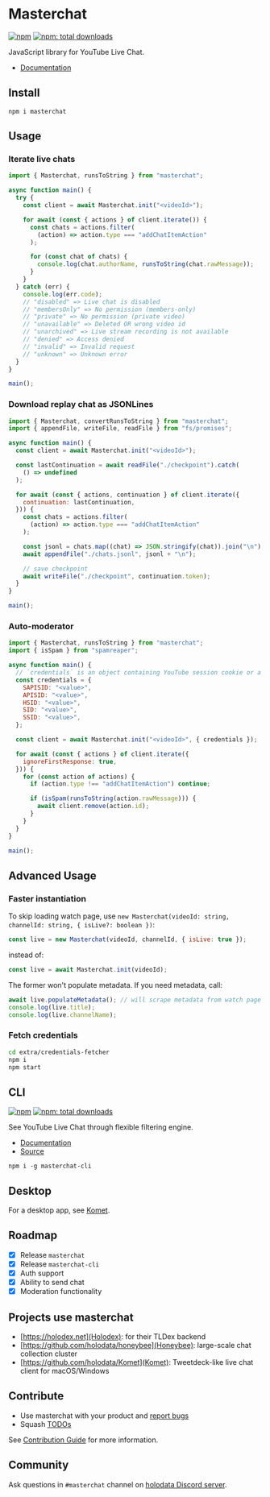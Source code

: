 # Masterchat

[![npm](https://badgen.net/npm/v/masterchat)](https://npmjs.org/package/masterchat)
[![npm: total downloads](https://badgen.net/npm/dt/masterchat)](https://npmjs.org/package/masterchat)

JavaScript library for YouTube Live Chat.

- [Documentation](https://holodata.github.io/masterchat/classes/index.Masterchat.html)

## Install

```
npm i masterchat
```

## Usage

### Iterate live chats

```js
import { Masterchat, runsToString } from "masterchat";

async function main() {
  try {
    const client = await Masterchat.init("<videoId>");

    for await (const { actions } of client.iterate()) {
      const chats = actions.filter(
        (action) => action.type === "addChatItemAction"
      );

      for (const chat of chats) {
        console.log(chat.authorName, runsToString(chat.rawMessage));
      }
    }
  } catch (err) {
    console.log(err.code);
    // "disabled" => Live chat is disabled
    // "membersOnly" => No permission (members-only)
    // "private" => No permission (private video)
    // "unavailable" => Deleted OR wrong video id
    // "unarchived" => Live stream recording is not available
    // "denied" => Access denied
    // "invalid" => Invalid request
    // "unknown" => Unknown error
  }
}

main();
```

### Download replay chat as JSONLines

```js
import { Masterchat, convertRunsToString } from "masterchat";
import { appendFile, writeFile, readFile } from "fs/promises";

async function main() {
  const client = await Masterchat.init("<videoId>");

  const lastContinuation = await readFile("./checkpoint").catch(
    () => undefined
  );

  for await (const { actions, continuation } of client.iterate({
    continuation: lastContinuation,
  })) {
    const chats = actions.filter(
      (action) => action.type === "addChatItemAction"
    );

    const jsonl = chats.map((chat) => JSON.stringify(chat)).join("\n");
    await appendFile("./chats.jsonl", jsonl + "\n");

    // save checkpoint
    await writeFile("./checkpoint", continuation.token);
  }
}

main();
```

### Auto-moderator

```js
import { Masterchat, runsToString } from "masterchat";
import { isSpam } from "spamreaper";

async function main() {
  // `credentials` is an object containing YouTube session cookie or a base64-encoded JSON string of them
  const credentials = {
    SAPISID: "<value>",
    APISID: "<value>",
    HSID: "<value>",
    SID: "<value>",
    SSID: "<value>",
  };

  const client = await Masterchat.init("<videoId>", { credentials });

  for await (const { actions } of client.iterate({
    ignoreFirstResponse: true,
  })) {
    for (const action of actions) {
      if (action.type !== "addChatItemAction") continue;

      if (isSpam(runsToString(action.rawMessage))) {
        await client.remove(action.id);
      }
    }
  }
}

main();
```

## Advanced Usage

### Faster instantiation

To skip loading watch page, use `new Masterchat(videoId: string, channelId: string, { isLive?: boolean })`:

```js
const live = new Masterchat(videoId, channelId, { isLive: true });
```

instead of:

```js
const live = await Masterchat.init(videoId);
```

The former won't populate metadata. If you need metadata, call:

```js
await live.populateMetadata(); // will scrape metadata from watch page
console.log(live.title);
console.log(live.channelName);
```

### Fetch credentials

```bash
cd extra/credentials-fetcher
npm i
npm start
```

## CLI

[![npm](https://badgen.net/npm/v/masterchat-cli)](https://npmjs.org/package/masterchat-cli)
[![npm: total downloads](https://badgen.net/npm/dt/masterchat-cli)](https://npmjs.org/package/masterchat-cli)

See YouTube Live Chat through flexible filtering engine.

- [Documentation](https://github.com/holodata/masterchat-cli/blob/master/README.md)
- [Source](https://github.com/holodata/masterchat-cli)

```
npm i -g masterchat-cli
```

## Desktop

For a desktop app, see [Komet](https://github.com/holodata/komet).

## Roadmap

- [x] Release `masterchat`
- [x] Release `masterchat-cli`
- [x] Auth support
- [x] Ability to send chat
- [x] Moderation functionality

## Projects use masterchat

- [https://holodex.net](Holodex): for their TLDex backend
- [https://github.com/holodata/honeybee](Honeybee): large-scale chat collection cluster
- [https://github.com/holodata/Komet](Komet): Tweetdeck-like live chat client for macOS/Windows

## Contribute

- Use masterchat with your product and [report bugs](https://github.com/holodata/masterchat/issues/new)
- Squash [TODOs](https://github.com/holodata/masterchat/search?l=TypeScript&q=TODO)

See [Contribution Guide](./CONTRIBUTING.md) for more information.

## Community

Ask questions in `#masterchat` channel on [holodata Discord server](https://holodata.org/discord).
